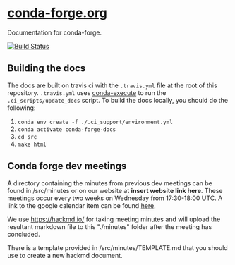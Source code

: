 # [conda-forge.org](https://conda-forge.org)
Documentation for conda-forge.

[![Build Status](https://travis-ci.org/conda-forge/conda-forge.github.io.svg?branch=master)](https://travis-ci.org/conda-forge/conda-forge.github.io)

## Building the docs

The docs are built on travis ci with the `.travis.yml` file at the root of this repository.
`.travis.yml` uses [conda-execute](https://github.com/conda-tools/conda-execute) to run the `.ci_scripts/update_docs` script.
To build the docs locally, you should do the following:
1. `conda env create -f ./.ci_support/environment.yml`
2. `conda activate conda-forge-docs`
3. `cd src`
4. `make html`

## Conda forge dev meetings

A directory containing the minutes from previous dev meetings can be found in /src/minutes or on our website at **insert website link here**.
These meetings occur every two weeks on Wednesday from 17:30-18:00 UTC.
A link to the google calendar item can be found [here](https://calendar.google.com/event?action=TEMPLATE&tmeid=dGozZTc1NjhvcmY1cTh1Nm85ODJhZXBibWNfMjAxOTA3MTFUMTUwMDAwWiBlZGlsbEBhbmFjb25kYS5jb20&tmsrc=edill%40anaconda.com).

We use https://hackmd.io/ for taking meeting minutes and will upload the resultant markdown file to this "./minutes" folder after the meeting has concluded.

There is a template provided in /src/minutes/TEMPLATE.md that you should use to create a new hackmd document.
